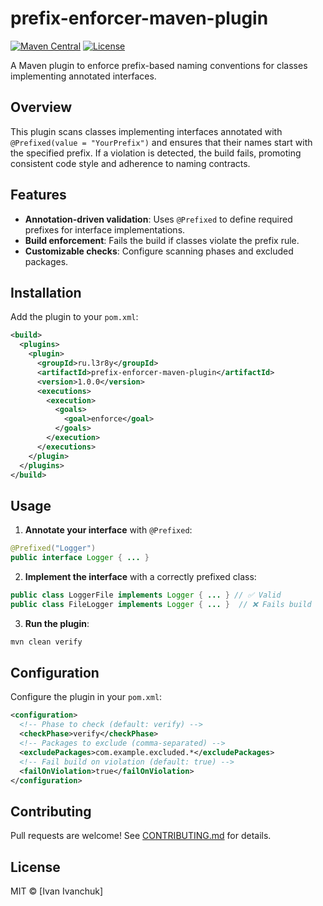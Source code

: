 # prefix-enforcer-maven-plugin

[![Maven Central](https://img.shields.io/maven-central/v/ru.l3r8y/prefix-enforcer-maven-plugin)](https://central.sonatype.com/artifact/ru.l3r8y/prefix-enforcer-maven-plugin)
[![License](https://img.shields.io/badge/license-MIT-blue)](https://opensource.org/license/mit)

A Maven plugin to enforce prefix-based naming conventions for classes
implementing annotated interfaces.

## Overview

This plugin scans classes implementing interfaces annotated with
`@Prefixed(value = "YourPrefix")` and ensures that their names start with the
specified prefix. If a violation is detected, the build fails, promoting
consistent code style and adherence to naming contracts.

## Features

- **Annotation-driven validation**: Uses `@Prefixed` to define required
prefixes for interface implementations.  
- **Build enforcement**: Fails the build if classes violate the prefix rule.  
- **Customizable checks**: Configure scanning phases and excluded packages.  

## Installation

Add the plugin to your `pom.xml`:

```xml
<build>
  <plugins>
    <plugin>
      <groupId>ru.l3r8y</groupId>
      <artifactId>prefix-enforcer-maven-plugin</artifactId>
      <version>1.0.0</version>
      <executions>
        <execution>
          <goals>
            <goal>enforce</goal>
          </goals>
        </execution>
      </executions>
    </plugin>
  </plugins>
</build>
```

## Usage

1. **Annotate your interface** with `@Prefixed`:  

```java
@Prefixed("Logger")
public interface Logger { ... }
```

2. **Implement the interface** with a correctly prefixed class:  

```java
public class LoggerFile implements Logger { ... } // ✅ Valid
public class FileLogger implements Logger { ... }  // ❌ Fails build
```

3. **Run the plugin**:  

```bash
mvn clean verify
```

## Configuration

Configure the plugin in your `pom.xml`:

```xml
<configuration>
  <!-- Phase to check (default: verify) -->
  <checkPhase>verify</checkPhase>
  <!-- Packages to exclude (comma-separated) -->
  <excludePackages>com.example.excluded.*</excludePackages>
  <!-- Fail build on violation (default: true) -->
  <failOnViolation>true</failOnViolation>
</configuration>
```

## Contributing

Pull requests are welcome! See [CONTRIBUTING.md](CONTRIBUTING.md) for details.

## License

MIT © [Ivan Ivanchuk]
